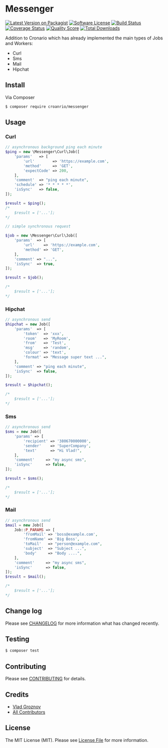 # Messenger

[![Latest Version on Packagist][ico-version]][link-packagist]
[![Software License][ico-license]](LICENSE.md)
[![Build Status][ico-travis]][link-travis]
[![Coverage Status][ico-scrutinizer]][link-scrutinizer]
[![Quality Score][ico-code-quality]][link-code-quality]
[![Total Downloads][ico-downloads]][link-downloads]

Addition to Cronario which has already implemented the main types of Jobs and Workers:
- Curl
- Sms
- Mail
- Hipchat

## Install

Via Composer

``` bash
$ composer require croanrio/messenger
```

## Usage

### Curl

``` php
// asynchronous background ping each minute
$ping = new \Messenger\Curl\Job([
    'params'   => [
        'url'        => 'https://example.com',
        'method'     => 'GET',
        'expectCode' => 200,
    ],
    'comment'  => "ping each minute",
    'schedule' => '* * * * *',
    'isSync'   => false,
]);

$result = $ping();
/*
	$result = ['...'];
*/
```

``` php
// simple synchronous request

$job = new \Messenger\Curl\Job([
    'params'  => [
        'url'    => 'https://example.com',
        'method' => 'GET',
    ],
    'comment' => "...",
    'isSync'  => true,
]);

$result = $job();

/*
	$result = ['...'];
*/
```
### Hipchat


``` php
// asynchronous send
$hipchat = new Job([
    'params'  => [
        'token'  => 'xxx',
        'room'   => 'MyRoom',
        'from'   => 'Test',
        'msg'    => 'random',
        'colour' => 'text',
        'format' => "Message super text ...",
    ],
    'comment' => "ping each minute",
    'isSync'  => false,
]);

$result = $hipchat();

/*
	$result = ['...'];
*/
```


### Sms


``` php
// asynchronous send
$sms = new Job([
    'params' => [
        'recipient' => '380670000000',
        'sender'    => 'SuperCompany',
        'text'      => "Hi Vlad!",
    ],
    'comment'     => "my async sms",
    'isSync'      => false,
]);

$result = $sms();

/*
    $result = ['...'];
*/
```

### Mail


``` php
// asynchronous send
$mail = new Job([
    Job::P_PARAMS => [
        'fromMail' => 'boss@example.com',
        'fromName' => 'Big Boss',
        'toMail'   => "person@example.com",
        'subject'  => "Subject ...",
        'body'     => "Body ....",
    ],
    'comment'     => "my async sms",
    'isSync'      => false,
]);
$result = $mail();

/*
    $result = ['...'];
*/
```

## Change log

Please see [CHANGELOG](CHANGELOG.md) for more information what has changed recently.

## Testing

``` bash
$ composer test
```

## Contributing

Please see [CONTRIBUTING](CONTRIBUTING.md) for details.


## Credits

- [Vlad Groznov][link-author]
- [All Contributors][link-contributors]

## License

The MIT License (MIT). Please see [License File](LICENSE.md) for more information.

[ico-version]: https://img.shields.io/packagist/v/league/:package_name.svg?style=flat-square
[ico-license]: https://img.shields.io/badge/license-MIT-brightgreen.svg?style=flat-square
[ico-travis]: https://img.shields.io/travis/thephpleague/:package_name/master.svg?style=flat-square
[ico-scrutinizer]: https://img.shields.io/scrutinizer/coverage/g/thephpleague/:package_name.svg?style=flat-square
[ico-code-quality]: https://img.shields.io/scrutinizer/g/thephpleague/:package_name.svg?style=flat-square
[ico-downloads]: https://img.shields.io/packagist/dt/league/:package_name.svg?style=flat-square

[link-packagist]: https://packagist.org/packages/league/:package_name
[link-travis]: https://travis-ci.org/thephpleague/:package_name
[link-scrutinizer]: https://scrutinizer-ci.com/g/thephpleague/:package_name/code-structure
[link-code-quality]: https://scrutinizer-ci.com/g/thephpleague/:package_name
[link-downloads]: https://packagist.org/packages/league/:package_name
[link-author]: https://github.com/vlad-groznov
[link-contributors]: ../../contributors

